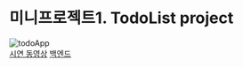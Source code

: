 # 미니프로젝트1. TodoList project
![todoApp](https://user-images.githubusercontent.com/111489860/235612899-063c19bc-5c84-4d00-b977-7c87373da1b5.PNG)</br>
[시연 동영상](https://www.youtube.com/watch?v=Y3-FBmT1uiM)
[백엔드](https://github.com/ooo3345sjh/SpringBoot/tree/main/Todo)
